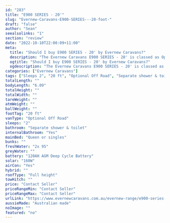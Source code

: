```yaml
---
id: "283"
title: "E900 SERIES - 20'"
slug: "Evernew-Caravans-E900-SERIES---20-foot-"
draft: "false"
author: "Sean"
seealsolinks: "1"
section: "review"
date: "2022-10-10T22:00:09+11:00"
meta:
  title: "Should I buy E900 SERIES - 20' by Evernew Caravans?"
  description: "The Evernew Caravans E900 SERIES - 20' is classed as Optional Off Road, and sleeps 2 people. It is Australian made and comes in at 20 ft. It generally has Separate shower & toilet."
  ogtitle: "Should I buy E900 SERIES - 20' by Evernew Caravans?"
  ogdescription: "The Evernew Caravans E900 SERIES - 20' is classed as Optional Off Road, and sleeps 2 people. It is Australian made and comes in at 20 ft. It generally has Separate shower & toilet."
categories: ["Evernew Caravans"]
tags: ["Sleeps 2", "20 ft", "Optional Off Road", "Separate shower & toilet", "Full height", "Price Unknown", "Australian made"]
totalLength: ""
bodyLength: "6.09"
totalHeight: ""
totalWidth: ""
tareWeight: ""
atmWeight: ""
ballWeight: ""
footTag: "20 ft"
vanType: "Optional Off Road"
sleeps: "2"
bathroom: "Separate shower & toilet"
internalBathroom: "Yes"
mainBed: "Queen or singles"
bunks: ""
freshWater: "2x 95"
greyWater: ""
battery: "120AH AGM Deep Cycle Battery"
solar: "160W"
airCon: "Yes"
hybrid: ""
roofType: "Full height"
towHitch: ""
price: "Contact Seller"
priceRangeMin: "Contact Seller"
priceRangeMax: "Contact Seller"
urlLink: "https://www.evernewcaravans.com.au/evernew-range/e900-series-20"
aussieMade: "Australian made"
noImage: ""
featured: "no"
---
```


